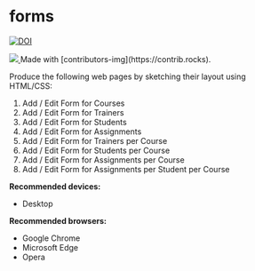 # forms
[![DOI](https://zenodo.org/badge/399067629.svg)](https://zenodo.org/badge/latestdoi/399067629)

<a href = "https://github.com/rafailiadimaki/forms/graphs/contributors">
<img src = "https://contrib.rocks/image?repo = rafailiadimaki/forms"/>
</a>
Made with [contributors-img](https://contrib.rocks).

Produce the following web pages by sketching their layout using HTML/CSS:
1. Add / Edit Form for Courses
2. Add / Edit Form for Trainers
3. Add / Edit Form for Students
4. Add / Edit Form for Assignments
5. Add / Edit Form for Trainers per Course
6. Add / Edit Form for Students per Course
7. Add / Edit Form for Assignments per Course
8. Add / Edit Form for Assignments per Student per Course

**Recommended devices:**
   -  Desktop

**Recommended browsers:**
 -  Google Chrome
 -  Microsoft Edge
 -  Opera
